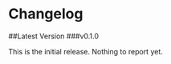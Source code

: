 Changelog
=========

##Latest Version
###v0.1.0

This is the initial release. Nothing to report yet.
